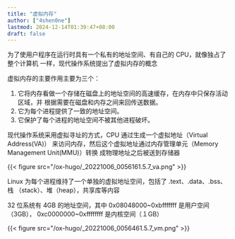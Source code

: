 ```yaml
---
title: "虚拟内存"
author: ["4shen0ne"]
lastmod: 2024-12-14T01:39:47+08:00
draft: false
---
```


为了使用户程序在运行时具有一个私有的地址空间、有自己的 CPU，就像独占了整个计算机
一样，现代操作系统提出了虚拟内存的概念

虚拟内存的主要作用主要为三个：

1.  它将内存看做一个存储在磁盘上的地址空间的高速缓存，在内存中只保存活动区域，并
    根据需要在磁盘和内存之间来回传送数据。
2.  它为每个进程提供了一致的地址空间。
3.  它保护了每个进程的地址空间不被其他进程破坏。

现代操作系统采用虚拟寻址的方式，CPU 通过生成一个虚拟地址（Virtual Address(VA)）
来访问内存，然后这个虚拟地址通过内存管理单元（Memory Management Unit(MMU)）转换
成物理地址之后被送到存储器

{{< figure src="/ox-hugo/_20221006_0056161.5.7_va.png" >}}

Linux 为每个进程维持了一个单独的虚拟地址空间，包括了 .text、.data、.bss、栈
（stack）、堆（heap），共享库等内容

32 位系统有 4GB 的地址空间，其中 0x08048000~0xbfffffff 是用户空间（3GB），
0xc0000000~0xffffffff 是内核空间（１GB）

{{< figure src="/ox-hugo/_20221006_0056461.5.7_vm.png" >}}
